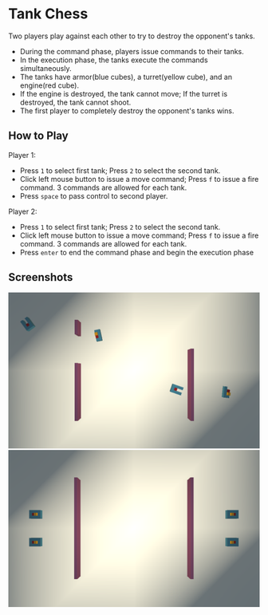 # Tank Chess

Two players play against each other to try to destroy the opponent's tanks.

* During the command phase, players issue commands to their tanks.
* In the execution phase, the tanks execute the commands simultaneously.
* The tanks have armor(blue cubes), a turret(yellow cube), and an engine(red cube).
* If the engine is destroyed, the tank cannot move; If the turret is destroyed, the tank cannot shoot.
* The first player to completely destroy the opponent's tanks wins. 

## How to Play

Player 1:
* Press `1` to select first tank; Press `2` to select the second tank.
* Click left mouse button to issue a move command; Press `f` to issue a fire command. 3 commands are allowed for each tank.
* Press `space` to pass control to second player.

Player 2:
* Press `1` to select first tank; Press `2` to select the second tank.
* Click left mouse button to issue a move command; Press `f` to issue a fire command. 3 commands are allowed for each tank.
* Press `enter` to end the command phase and begin the execution phase

## Screenshots

![Screenshot](/screenshots/1.png)
![Screenshot](/screenshots/2.png)
